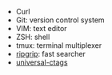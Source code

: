 - Curl
- Git: version control system
- VIM: text editor
- ZSH: shell
- tmux: terminal multiplexer
- [ripgrip](https://github.com/BurntSushi/ripgrep): fast searcher
- [universal-ctags](https://github.com/universal-ctags/ctags)
